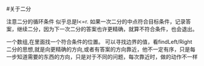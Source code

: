 #关于二分

注意二分的循环条件
似乎总是l<=r.
如果一次二分的中点符合目标条件，记录答案，继续二分，因为下一次二分的答案也许更精确，就算不符合条件，也会退出。

一个数组,在里面找一个符合条件的位置。
可以寻找边界的值，看findLeft/Right
二分的思想,就是向更精确的方向,或者有答案的方向靠近，他不一定有序，只是每一步知道需要的东西的方向，只是对于不同的问题，每次靠近时，做的动作不一样
